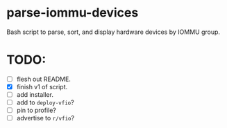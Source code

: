 # parse-iommu-devices
 Bash script to parse, sort, and display hardware devices by IOMMU group.

# TODO:
- [ ] flesh out README.
- [x] finish v1 of script.
- [ ] add installer.
- [ ] add to `deploy-vfio`?
- [ ] pin to profile?
- [ ] advertise to `r/vfio`?